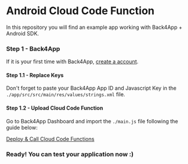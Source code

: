 # Android Cloud Code Function

In this repository you will find an example app working with Back4App + Android SDK.

### Step 1 - Back4App

If it is your first time with Back4App, [create a account](https://www.back4app.com/docs/platform/get-started/new-parse-app).

#### Step 1.1 - Replace Keys

Don't forget to paste your Back4App App ID and Javascript Key in the `./app/src/src/main/res/values/strings.xml` file.

#### Step 1.2 - Upload Cloud Code Function

Go to Back4App Dashboard and import the `./main.js` file following the guide below:

[Deploy & Call Cloud Code Functions](https://www.back4app.com/docs/platform/get-started/cloud-functions)

### Ready! You can test your application now :)
